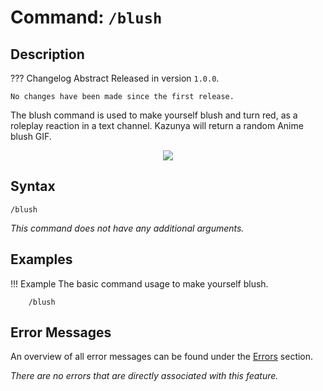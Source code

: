 # **Command:** `/blush`

## **Description**

??? Changelog Abstract
    Released in version `1.0.0`.

    No changes have been made since the first release.

The blush command is used to make yourself blush and turn red, as a roleplay reaction in a text channel. Kazunya will return a random Anime blush GIF.

<p align="center"><img src="https://c.tenor.com/wwxHnJqUNEMAAAAC/anime-blush.gif"></p>

## **Syntax**

    /blush

*This command does not have any additional arguments.*

## **Examples**

!!! Example
    The basic command usage to make yourself blush.

        /blush

## **Error Messages**

An overview of all error messages can be found under the <a href="/errors/">Errors</a> section.

*There are no errors that are directly associated with this feature.*
